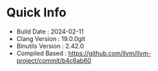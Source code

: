 # Quick Info
* Build Date : 2024-02-11
* Clang Version : 19.0.0git
* Binutils Version : 2.42.0
* Compiled Based : https://github.com/llvm/llvm-project/commit/b4c6ab60
